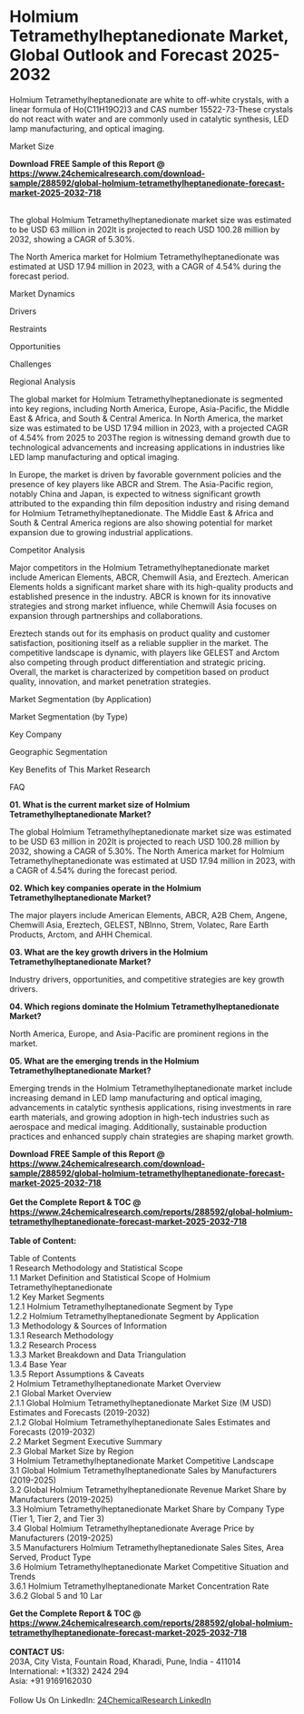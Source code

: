 <h1>Holmium Tetramethylheptanedionate Market, Global Outlook and Forecast 2025-2032</h1><p>Holmium Tetramethylheptanedionate are white to off-white crystals, with a linear formula of Ho(C11H19O2)3 and CAS number 15522-73-These crystals do not react with water and are commonly used in catalytic synthesis, LED lamp manufacturing, and optical imaging.</p><p>
Market Size</p><p>
</p><div><b>Download FREE Sample of this Report @ 
            <a href="https://www.24chemicalresearch.com/download-sample/288592/global-holmium-tetramethylheptanedionate-forecast-market-2025-2032-718">
            https://www.24chemicalresearch.com/download-sample/288592/global-holmium-tetramethylheptanedionate-forecast-market-2025-2032-718</a></b></div><br><p>The global Holmium Tetramethylheptanedionate market size was estimated to be USD 63 million in 202It is projected to reach USD 100.28 million by 2032, showing a CAGR of 5.30%.</p><p>
</p><p>The North America market for Holmium Tetramethylheptanedionate was estimated at USD 17.94 million in 2023, with a CAGR of 4.54% during the forecast period.</p><p>
Market Dynamics</p><p>
Drivers</p><p>
</p><p>
Restraints</p><p>
</p><p>
Opportunities</p><p>
</p><p>
Challenges</p><p>
</p><p>
Regional Analysis</p><p>
</p><p>The global market for Holmium Tetramethylheptanedionate is segmented into key regions, including North America, Europe, Asia-Pacific, the Middle East &amp; Africa, and South &amp; Central America. In North America, the market size was estimated to be USD 17.94 million in 2023, with a projected CAGR of 4.54% from 2025 to 203The region is witnessing demand growth due to technological advancements and increasing applications in industries like LED lamp manufacturing and optical imaging.</p><p>
</p><p>In Europe, the market is driven by favorable government policies and the presence of key players like ABCR and Strem. The Asia-Pacific region, notably China and Japan, is expected to witness significant growth attributed to the expanding thin film deposition industry and rising demand for Holmium Tetramethylheptanedionate. The Middle East &amp; Africa and South &amp; Central America regions are also showing potential for market expansion due to growing industrial applications.</p><p>
Competitor Analysis</p><p>
</p><p>Major competitors in the Holmium Tetramethylheptanedionate market include American Elements, ABCR, Chemwill Asia, and Ereztech. American Elements holds a significant market share with its high-quality products and established presence in the industry. ABCR is known for its innovative strategies and strong market influence, while Chemwill Asia focuses on expansion through partnerships and collaborations.</p><p>
</p><p>Ereztech stands out for its emphasis on product quality and customer satisfaction, positioning itself as a reliable supplier in the market. The competitive landscape is dynamic, with players like GELEST and Arctom also competing through product differentiation and strategic pricing. Overall, the market is characterized by competition based on product quality, innovation, and market penetration strategies.</p><p>
Market Segmentation (by Application)</p><p>
</p><p>
Market Segmentation (by Type)</p><p>
</p><p>
Key Company</p><p>
</p><p>
Geographic Segmentation</p><p>
</p><p>
Key Benefits of This Market Research</p><p>
</p><p>
FAQ </p><p>
<strong>01. What is the current market size of Holmium Tetramethylheptanedionate Market?</strong></p><p>
</p><p>The global Holmium Tetramethylheptanedionate market size was estimated to be USD 63 million in 202It is projected to reach USD 100.28 million by 2032, showing a CAGR of 5.30%. The North America market for Holmium Tetramethylheptanedionate was estimated at USD 17.94 million in 2023, with a CAGR of 4.54% during the forecast period.</p><p>
</p><p><strong>02. Which key companies operate in the Holmium Tetramethylheptanedionate Market?</strong></p><p>
</p><p>The major players include American Elements, ABCR, A2B Chem, Angene, Chemwill Asia, Ereztech, GELEST, NBInno, Strem, Volatec, Rare Earth Products, Arctom, and AHH Chemical.</p><p>
<strong>03. What are the key growth drivers in the Holmium Tetramethylheptanedionate Market?</strong></p><p>
Industry drivers, opportunities, and competitive strategies are key growth drivers.</p><p>
<strong>04. Which regions dominate the Holmium Tetramethylheptanedionate Market?</strong></p><p>
North America, Europe, and Asia-Pacific are prominent regions in the market.</p><p>
<strong>05. What are the emerging trends in the Holmium Tetramethylheptanedionate Market?</strong></p><p>
Emerging trends in the Holmium Tetramethylheptanedionate market include increasing demand in LED lamp manufacturing and optical imaging, advancements in catalytic synthesis applications, rising investments in rare earth materials, and growing adoption in high-tech industries such as aerospace and medical imaging. Additionally, sustainable production practices and enhanced supply chain strategies are shaping market growth.
</p><div><b>Download FREE Sample of this Report @ 
            <a href="https://www.24chemicalresearch.com/download-sample/288592/global-holmium-tetramethylheptanedionate-forecast-market-2025-2032-718">
            https://www.24chemicalresearch.com/download-sample/288592/global-holmium-tetramethylheptanedionate-forecast-market-2025-2032-718</a></b></div><br><div><b>Get the Complete Report & TOC @ 
            <a href="https://www.24chemicalresearch.com/reports/288592/global-holmium-tetramethylheptanedionate-forecast-market-2025-2032-718">
            https://www.24chemicalresearch.com/reports/288592/global-holmium-tetramethylheptanedionate-forecast-market-2025-2032-718</a></b></div><br>
            <b>Table of Content:</b><p>Table of Contents<br />
1 Research Methodology and Statistical Scope<br />
1.1 Market Definition and Statistical Scope of Holmium Tetramethylheptanedionate<br />
1.2 Key Market Segments<br />
1.2.1 Holmium Tetramethylheptanedionate Segment by Type<br />
1.2.2 Holmium Tetramethylheptanedionate Segment by Application<br />
1.3 Methodology & Sources of Information<br />
1.3.1 Research Methodology<br />
1.3.2 Research Process<br />
1.3.3 Market Breakdown and Data Triangulation<br />
1.3.4 Base Year<br />
1.3.5 Report Assumptions & Caveats<br />
2 Holmium Tetramethylheptanedionate Market Overview<br />
2.1 Global Market Overview<br />
2.1.1 Global Holmium Tetramethylheptanedionate Market Size (M USD) Estimates and Forecasts (2019-2032)<br />
2.1.2 Global Holmium Tetramethylheptanedionate Sales Estimates and Forecasts (2019-2032)<br />
2.2 Market Segment Executive Summary<br />
2.3 Global Market Size by Region<br />
3 Holmium Tetramethylheptanedionate Market Competitive Landscape<br />
3.1 Global Holmium Tetramethylheptanedionate Sales by Manufacturers (2019-2025)<br />
3.2 Global Holmium Tetramethylheptanedionate Revenue Market Share by Manufacturers (2019-2025)<br />
3.3 Holmium Tetramethylheptanedionate Market Share by Company Type (Tier 1, Tier 2, and Tier 3)<br />
3.4 Global Holmium Tetramethylheptanedionate Average Price by Manufacturers (2019-2025)<br />
3.5 Manufacturers Holmium Tetramethylheptanedionate Sales Sites, Area Served, Product Type<br />
3.6 Holmium Tetramethylheptanedionate Market Competitive Situation and Trends<br />
3.6.1 Holmium Tetramethylheptanedionate Market Concentration Rate<br />
3.6.2 Global 5 and 10 Lar</p><div><b>Get the Complete Report & TOC @ 
            <a href="https://www.24chemicalresearch.com/reports/288592/global-holmium-tetramethylheptanedionate-forecast-market-2025-2032-718">
            https://www.24chemicalresearch.com/reports/288592/global-holmium-tetramethylheptanedionate-forecast-market-2025-2032-718</a></b></div><br><b>CONTACT US:</b><br>
            203A, City Vista, Fountain Road, Kharadi, Pune, India - 411014<br>
            International: +1(332) 2424 294<br>
            Asia: +91 9169162030 <br><br>
            Follow Us On LinkedIn: <a href="https://www.linkedin.com/company/24chemicalresearch/">24ChemicalResearch LinkedIn</a>